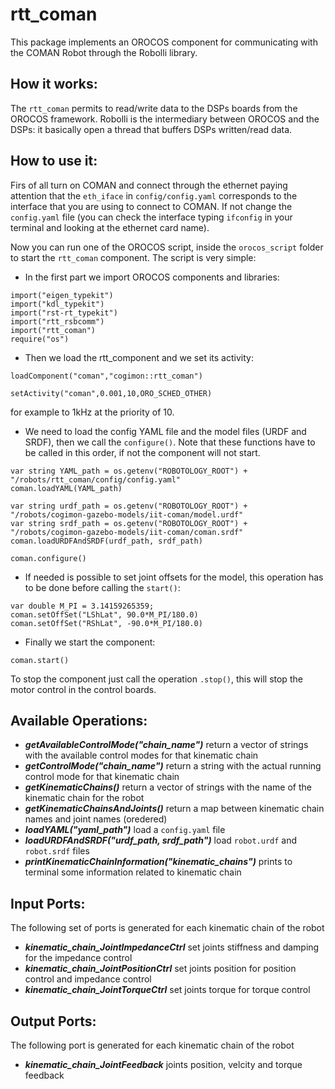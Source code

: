 rtt_coman
=========

This package implements an OROCOS component for communicating with the COMAN Robot through the Robolli library. 

How it works:
-------------
The ``rtt_coman`` permits to read/write data to the DSPs boards from the OROCOS framework. Robolli is the intermediary between 
OROCOS and the DSPs: it basically open a thread that buffers DSPs written/read data.

How to use it:
-----------
Firs of all turn on COMAN and connect through the ethernet paying attention that the ```eth_iface``` in ```config/config.yaml```
corresponds to the interface that you are using to connect to COMAN. If not change the ```config.yaml``` file (you can
check the interface typing ```ifconfig``` in your terminal and looking at the ethernet card name).

Now you can run one of the OROCOS script, inside the ```orocos_script``` folder to start the ```rtt_coman``` component.
The script is very simple:
- In the first part we import OROCOS components and libraries:

```
import("eigen_typekit")
import("kdl_typekit")
import("rst-rt_typekit")
import("rtt_rsbcomm")
import("rtt_coman")
require("os")
```
- Then we load the rtt_component and we set its activity:

```
loadComponent("coman","cogimon::rtt_coman")

setActivity("coman",0.001,10,ORO_SCHED_OTHER)
```
for example to 1kHz at the priority of 10.
- We need to load the config YAML file and the model files (URDF and SRDF), then we call the ```configure()```. Note that these functions have to be called
in this order, if not the component will not start.

```
var string YAML_path = os.getenv("ROBOTOLOGY_ROOT") + "/robots/rtt_coman/config/config.yaml"
coman.loadYAML(YAML_path)

var string urdf_path = os.getenv("ROBOTOLOGY_ROOT") + "/robots/cogimon-gazebo-models/iit-coman/model.urdf"
var string srdf_path = os.getenv("ROBOTOLOGY_ROOT") + "/robots/cogimon-gazebo-models/iit-coman/coman.srdf"
coman.loadURDFAndSRDF(urdf_path, srdf_path)

coman.configure()
```
- If needed is possible to set joint offsets for the model, this operation has to be done before calling the ```start()```:

```
var double M_PI = 3.14159265359;
coman.setOffSet("LShLat", 90.0*M_PI/180.0)
coman.setOffSet("RShLat", -90.0*M_PI/180.0)
```
- Finally we start the component:

```
coman.start()
```

To stop the component just call the operation ```.stop()```, this will stop the motor control in the control boards.

Available Operations:
---------------------
- ***getAvailableControlMode("chain_name")*** return a vector of strings with the available control modes for that kinematic chain  
- ***getControlMode("chain_name")*** return a string with the actual running control mode for that kinematic chain
- ***getKinematicChains()*** return a vector of strings with the name of the kinematic chain for the robot
- ***getKinematicChainsAndJoints()*** return a map between kinematic chain names and joint names (oredered)
- ***loadYAML("yaml_path")*** load a ```config.yaml``` file
- ***loadURDFAndSRDF("urdf_path, srdf_path")*** load ```robot.urdf``` and ```robot.srdf``` files
- ***printKinematicChainInformation("kinematic_chains")*** prints to terminal some information related to kinematic chain

Input Ports:
------------
The following set of ports is generated for each kinematic chain of the robot
- ***kinematic_chain_JointImpedanceCtrl*** set joints stiffness and damping for the impedance control
- ***kinematic_chain_JointPositionCtrl*** set joints position for position control and impedance control
- ***kinematic_chain_JointTorqueCtrl*** set joints torque for torque control

Output Ports:
------------
The following port is generated for each kinematic chain of the robot
- ***kinematic_chain_JointFeedback*** joints position, velcity and torque feedback 